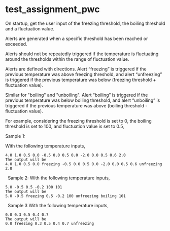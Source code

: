 # test_assignment_pwc

On startup, get the user input of the freezing threshold, the boiling threshold and a fluctuation value.

Alerts are generated when a specific threshold has been reached or exceeded.

Alerts should not be repeatedly triggered if the temperature is fluctuating around the thresholds within the range of fluctuation value.

Alerts are defined with directions. Alert “freezing” is triggered if the previous temperature was above freezing threshold, and alert “unfreezing” is triggered if the previous temperature was below (freezing threshold + fluctuation value).

Similar for "boiling" and "unboiling". Alert “boiling” is triggered if the previous temperature was below boiling threshold, and alert “unboiling” is triggered if the previous temperature was above (boiling threshold - fluctuation value).

For example, considering the freezing threshold is set to 0, the boiling threshold is set to 100, and fluctuation value is set to 0.5,

Sample 1:

With the following temperature inputs,
 
    4.0 1.0 0.5 0.0 -0.5 0.0 0.5 0.0 -2.0 0.0 0.5 0.6 2.0
    The output will be
    4.0 1.0 0.5 0.0 freezing -0.5 0.0 0.5 0.0 -2.0 0.0 0.5 0.6 unfreezing 2.0
 
Sample 2:
With the following temperature inputs,
    
    5.0 -0.5 0.5 -0.2 100 101
    The output will be
    5.0 -0.5 freezing 0.5 -0.2 100 unfreezing boiling 101
 
Sample 3
    With the following temperature inputs,  
    
    0.0 0.3 0.5 0.4 0.7
    The output will be
    0.0 freezing 0.3 0.5 0.4 0.7 unfreezing